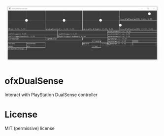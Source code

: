 ![screenshot](screenshot.gif)

# ofxDualSense
Interact with PlayStation DualSense controller

# License

MIT (permissive) license
